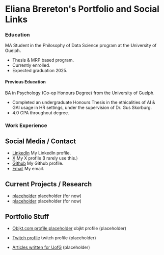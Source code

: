 # Eliana Brereton's Portfolio and Social Links 

### Education
MA Student in the Philosophy of Data Science program at the University of Guelph. 
- Thesis & MRP based program.
- Currently enrolled.
- Expected graduation 2025. 

#### Previous Education
BA in Psychology (Co-op Honours Degree) from the University of Guelph.
- Completed an undergraduate Honours Thesis in the ethicalities of AI & GAI usage in HR settings, under the supervision of Dr. Gus Skorburg.
- 4.0 GPA throughout degree.

### Work Experience


## Social Media / Contact
-   [LinkedIn](https://www.linkedin.com/in/eliana-brereton-18495a205/) My LinkedIn profile.
-   [X](https://x.com/BreretonEliana) My X profile (I rarely use this.)
-   [Github](https://github.com/ebrereto) My Github profile. 
-   [Email](eliana.brereton@gmail.com) My email.

## Current Projects / Research
-   [placeholder](www.nasa.com) placeholder (for now)
-   [placeholder](www.nasa.com) placeholder (for now)

## Portfolio Stuff
-   [Objkt.com profile placeholder](https://objkt.com) objkt profile (placeholder)
-   [Twitch profile](https://www.twitch.tv) twitch profile (placeholder)

-   [Articles written for UofG](https://medium.com) (placeholder)
